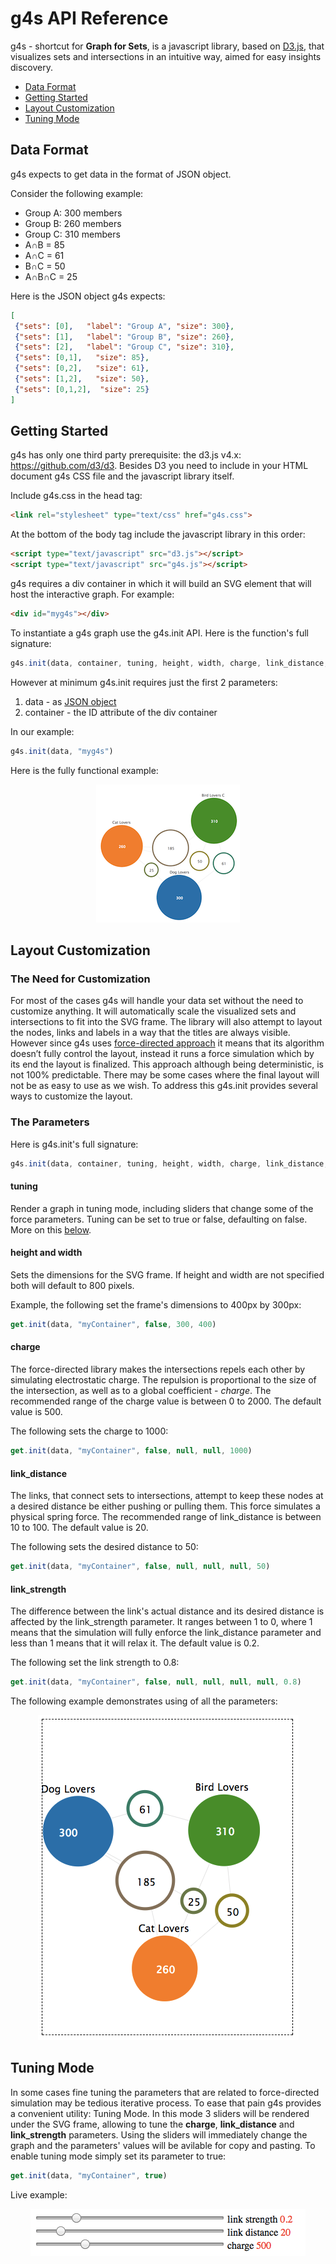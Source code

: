 # g4s API Reference

g4s - shortcut for **Graph for Sets**, is a javascript library, based on [D3.js](https://d3js.org), that visualizes sets and intersections in an intuitive way, aimed for easy insights discovery.

* [Data Format](#data-format)
* [Getting Started](#getting-started)
* [Layout Customization](#layout-customization)
* [Tuning Mode](#tuning-mode)

## Data Format
g4s expects to get data in the format of JSON object.

Consider the following example:

* Group A: 300 members
* Group B: 260 members
* Group C: 310 members
* A&cap;B = 85
* A&cap;C = 61
* B&cap;C = 50
* A&cap;B&cap;C = 25

Here is the JSON object g4s expects:

```json
[
 {"sets": [0],   "label": "Group A", "size": 300},
 {"sets": [1],   "label": "Group B", "size": 260},
 {"sets": [2],   "label": "Group C", "size": 310},
 {"sets": [0,1],   "size": 85},
 {"sets": [0,2],   "size": 61},
 {"sets": [1,2],   "size": 50},
 {"sets": [0,1,2],  "size": 25}
]
```

## Getting Started
g4s has only one third party prerequisite: the d3.js v4.x: https://github.com/d3/d3. Besides D3 you need to include in your HTML document g4s CSS file and the javascript library itself.

Include g4s.css in the head tag:

```html
<link rel="stylesheet" type="text/css" href="g4s.css">
```

At the bottom of the body tag include the javascript library in this order:

```HTML
<script type="text/javascript" src="d3.js"></script>
<script type="text/javascript" src="g4s.js"></script>
```

g4s requires a div container in which it will build an SVG element that will host the interactive graph. For example:

```HTML
<div id="myg4s"></div>
```

To instantiate a g4s graph use the g4s.init API. Here is the function's full signature:
```javascript
g4s.init(data, container, tuning, height, width, charge, link_distance, link_strength)
```

However at minimum g4s.init requires just the first 2 parameters:

1. data - as [JSON object](#data-format)
2. container - the ID attribute of the div container

In our example:
```javascript
g4s.init(data, "myg4s")
```
Here is the fully functional example:
<p align="center">
  <a href="https://bl.ocks.org/Kirdan/ad774e98643ce93371b4c5b625dbfeba"><img src="m/g4s_api_1_tn.png"></a>
</p>

## Layout Customization
### The Need for Customization
For most of the cases g4s will handle your data set without the need to customize anything. It will automatically scale the visualized sets and intersections to fit into the SVG frame. The library will also attempt to layout the nodes, links and labels in a way that the titles are always visible. However since g4s uses [force-directed approach](https://en.wikipedia.org/wiki/Force-directed_graph_drawing) it means that its algorithm doesn’t fully control the layout, instead it runs a force simulation which by its end the layout is finalized. This approach although being deterministic, is not 100% predictable. There may be some cases where the final layout will not be as easy to use as we wish. To address this g4s.init provides several ways to customize the layout.

### The Parameters
Here is g4s.init's full signature:
```javascript
g4s.init(data, container, tuning, height, width, charge, link_distance, link_strength)
```
#### tuning
Render a graph in tuning mode, including sliders that change some of the force parameters.
Tuning can be set to true or false, defaulting on false. More on this [below](#tuning-mode).

#### height and width
Sets the dimensions for the SVG frame. If height and width are not specified both will default to 800 pixels.

Example, the following set the frame's dimensions to 400px by 300px:
```javascript
get.init(data, "myContainer", false, 300, 400)
```
#### charge
The force-directed library makes the intersections repels each other by simulating electrostatic charge. The repulsion is proportional to the size of the intersection, as well as to a global coefficient - *charge*. The recommended range of the charge value is between 0 to 2000. The default value is 500.

The following sets the charge to 1000:
```javascript
get.init(data, "myContainer", false, null, null, 1000)
```

#### link_distance
The links, that connect sets to intersections, attempt to keep these nodes at a desired distance be either pushing or pulling them. This force simulates a physical spring force. The recommended range of link_distance is between 10 to 100. The default value is 20.

The following sets the desired distance to 50:
```javascript
get.init(data, "myContainer", false, null, null, null, 50)
```

#### link_strength
The difference between the link's actual distance and its desired distance is affected by the link_strength parameter. It ranges between 1 to 0, where 1 means that the simulation will fully enforce the link_distance parameter and less than 1 means that it will relax it. The default value is 0.2.

The following set the link strength to 0.8:
```javascript
get.init(data, "myContainer", false, null, null, null, null, 0.8)
```
The following example demonstrates using of all the parameters:

<p align="center">
  <a href="https://bl.ocks.org/Kirdan/e241c2cb1ea3507e099f2c0944464a9e"><img src="m/g4s_init_full.png"></a>
</p>

## Tuning Mode
In some cases fine tuning the parameters that are related to force-directed simulation may be tedious iterative process. To ease that pain g4s provides a convenient utility: Tuning Mode. In this mode 3 sliders will be rendered under the SVG frame, allowing to tune the **charge**, **link_distance** and **link_strength** parameters. Using the sliders will immediately change the graph and the parameters' values will be avilable for copy and pasting. To enable tuning mode simply set its parameter to true:
```javascript
get.init(data, "myContainer", true)
```
Live example:
<p align="center">
  <a href="https://bl.ocks.org/Kirdan/48353df2587e0cf0a7df78d615220cf9"><img src="m/tuning_mode.png"></a>
</p>
